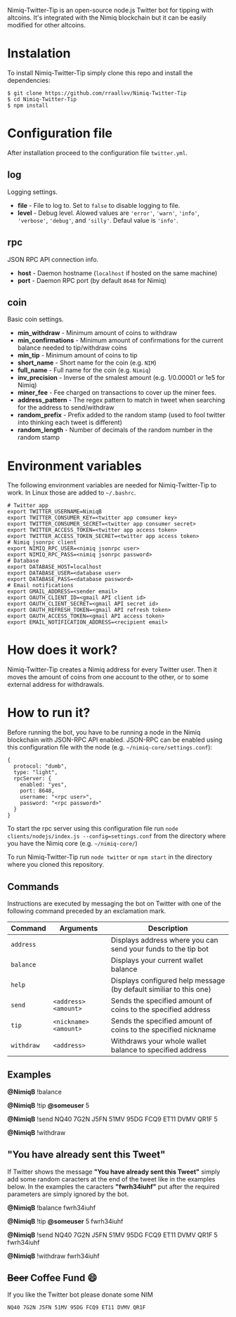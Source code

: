 Nimiq-Twitter-Tip is an open-source node.js Twitter bot for tipping with altcoins. It's integrated with the Nimiq blockchain but it can be easily modified for other altcoins. 

# Instalation
To install Nimiq-Twitter-Tip simply clone this repo and install the dependencies:
```
$ git clone https://github.com/rraallvv/Nimiq-Twitter-Tip
$ cd Nimiq-Twitter-Tip
$ npm install
```

# Configuration file
After installation proceed to the configuration file `twitter.yml`.

## log
Logging settings.
* **file** - File to log to. Set to `false` to disable logging to file.
* **level** - Debug level. Alowed values are `'error'`, `'warn'`, `'info'`, `'verbose'`, `'debug'`, and `'silly'`. Defaul value is `'info'`.

## rpc
JSON RPC API connection info.
* **host** - Daemon hostname (`localhost` if hosted on the same machine)
* **port** - Daemon RPC port (by default `8648` for Nimiq)

## coin
Basic coin settings.
* **min_withdraw** - Minimum amount of coins to withdraw
* **min_confirmations** - Minimum amount of confirmations for the current balance needed to tip/withdraw coins
* **min_tip** - Minimum amount of coins to tip
* **short_name** - Short name for the coin (e.g. `NIM`)
* **full_name** - Full name for the coin (e.g. `Nimiq`)
* **inv_precision** - Inverse of the smalest amount (e.g. 1/0.00001 or 1e5 for Nimiq)
* **miner_fee** - Fee charged on transactions to cover up the miner fees.
* **address_pattern** - The regex pattern to match in tweet when searching for the address to send/withdraw
* **random_prefix** - Prefix added to the random stamp (used to fool twitter into thinking each tweet is different) 
* **random_length** - Number of decimals of the random number in the random stamp

# Environment variables
The following environment variables are needed for Nimiq-Twitter-Tip to work. In Linux those are added to `~/.bashrc`.
```
# Twitter app
export TWITTER_USERNAME=NimiqB
export TWITTER_CONSUMER_KEY=<twitter app comsumer key>
export TWITTER_CONSUMER_SECRET=<twitter app consumer secret>
export TWITTER_ACCESS_TOKEN=<twitter app access token>
export TWITTER_ACCESS_TOKEN_SECRET=<twitter app access token>
# Nimiq jsonrpc client
export NIMIQ_RPC_USER=<nimiq jsonrpc user>
export NIMIQ_RPC_PASS=<nimiq jsonrpc password>
# Database
export DATABASE_HOST=localhost
export DATABASE_USER=<database user>
export DATABASE_PASS=<database password>
# Email notifications
export GMAIL_ADDRESS=<sender email>
export OAUTH_CLIENT_ID=<gmail API client id>
export OAUTH_CLIENT_SECRET=<gmail API secret id>
export OAUTH_REFRESH_TOKEN=<gmail API refresh token>
export OAUTH_ACCESS_TOKEN=<gmail API access token>
export EMAIL_NOTIFICATION_ADDRESS=<recipient email>
```

# How does it work?
Nimiq-Twitter-Tip creates a Nimiq address for every Twitter user. Then it moves the amount of coins from one account to the other, or to some external address for withdrawals.

# How to run it?
Before running the bot, you have to be running a node in the Nimiq blockchain with JSON-RPC API enabled. JSON-RPC can be enabled using this configuration file with the node (e.g. `~/nimiq-core/settings.conf`):
```
{
  protocol: "dumb",
  type: "light",
  rpcServer: {
    enabled: "yes",
    port: 8648,
    username: "<rpc user>",
    password: "<rpc password>"
  }
}
```
To start the rpc server using this configuration file run `node clients/nodejs/index.js --config=settings.conf` from the directory where you have the Nimiq core (e.g. `~/nimiq-core/`)

To run Nimiq-Twitter-Tip run `node twitter` or `npm start` in the directory where you cloned this repository.

## Commands

Instructions are executed by messaging the bot on Twitter with one of the following command preceded by an exclamation mark.

| **Command** | **Arguments**     | **Description**
|-------------|-------------------|--------------------------------------------------------------------
| `address`   |                      | Displays address where you can send your funds to the tip bot
| `balance`   |                      | Displays your current wallet balance
| `help`      |                      | Displays configured help message (by default similiar to this one)
| `send`      | `<address> <amount>` | Sends the specified amount of coins to the specified address
| `tip`       | `<nickname> <amount>`    | Sends the specified amount of coins to the specified nickname
| `withdraw`  | `<address>`          | Withdraws your whole wallet balance to specified address

## Examples

**@NimiqB** !balance

**@NimiqB** !tip **@someuser** 5

**@NimiqB** !send NQ40 7G2N J5FN 51MV 95DG FCQ9 ET11 DVMV QR1F 5

**@NimiqB** !withdraw

## "You have already sent this Tweet"

If Twitter shows the message **"You have already sent this Tweet"** simply add some random caracters at the end of the tweet like in the examples below. In the examples the caracters **"fwrh34iuhf"** put after the required parameters are simply ignored by the bot.

**@NimiqB** !balance fwrh34iuhf

**@NimiqB** !tip **@someuser** 5 fwrh34iuhf

**@NimiqB** !send NQ40 7G2N J5FN 51MV 95DG FCQ9 ET11 DVMV QR1F 5 fwrh34iuhf

**@NimiqB** !withdraw fwrh34iuhf

## ~~Beer~~ Coffee Fund 😄

If you like the Twitter bot please donate some NIM 
```
NQ40 7G2N J5FN 51MV 95DG FCQ9 ET11 DVMV QR1F
```
